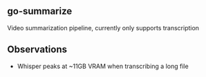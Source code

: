 ## go-summarize
Video summarization pipeline, currently only supports transcription


## Observations
- Whisper peaks at ~11GB VRAM when transcribing a long file
